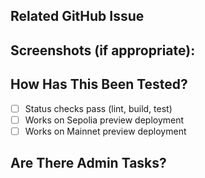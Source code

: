 <!--- Please describe what this PR is about here. -->

## Related GitHub Issue

<!--- Please link to the GitHub issue here. -->

## Screenshots (if appropriate):

<!--- If your pull request changes the UI, please include before/after screenshots. -->

## How Has This Been Tested?

<!--- Please describe in detail how you tested your changes. -->

- [ ] Status checks pass (lint, build, test)
- [ ] Works on Sepolia preview deployment
- [ ] Works on Mainnet preview deployment

## Are There Admin Tasks?

<!--- Please include any related admin tasks, like adding/changing environment variables in Vercel. -->

